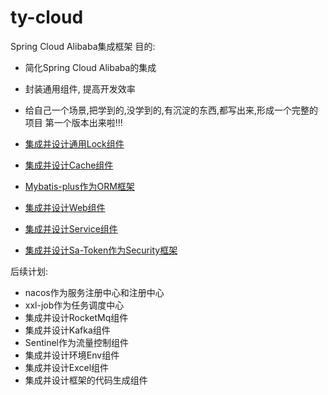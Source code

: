 # ty-cloud
Spring Cloud Alibaba集成框架
目的:
- 简化Spring Cloud Alibaba的集成
- 封装通用组件, 提高开发效率
- 给自己一个场景,把学到的,没学到的,有沉淀的东西,都写出来,形成一个完整的项目
第一个版本出来啦!!!

- [集成并设计通用Lock组件](https://github.com/2892824942/ty-cloud/tree/main/ty-framework/ty-framework-lock)
- [集成并设计Cache组件](https://github.com/2892824942/ty-cloud/tree/main/ty-framework/ty-framework-cache)
- [Mybatis-plus作为ORM框架](https://github.com/2892824942/ty-cloud/blob/main/ty-framework/ty-framework-mybatis-plus)
- [集成并设计Web组件](https://github.com/2892824942/ty-cloud/tree/main/ty-framework/ty-framework-web)
- [集成并设计Service组件](https://github.com/2892824942/ty-cloud/tree/main/ty-framework/ty-framework-service)
- [集成并设计Sa-Token作为Security框架](https://github.com/2892824942/ty-cloud/tree/main/ty-framework/ty-framework-security)

后续计划:
- nacos作为服务注册中心和注册中心
- xxl-job作为任务调度中心
- 集成并设计RocketMq组件
- 集成并设计Kafka组件
- Sentinel作为流量控制组件
- 集成并设计环境Env组件
- 集成并设计Excel组件
- 集成并设计框架的代码生成组件

